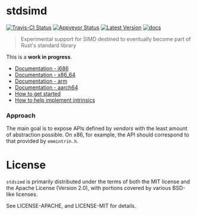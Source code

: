stdsimd
=======

[![Travis-CI Status]][travis] [![Appveyor Status]][appveyor] [![Latest Version]][crates.io] [![docs]][docs.rs]

> Experimental support for SIMD destined to eventually become part of Rust's
> standard library

This is a **work in progress**.

* [Documentation - i686][i686]
* [Documentation - x86\_64][x86_64]
* [Documentation - arm][arm]
* [Documentation - aarch64][aarch64]
* [How to get started][contrib]
* [How to help implement intrinsics][help-implement]

[contrib]: https://github.com/rust-lang-nursery/stdsimd/blob/master/CONTRIBUTING.md
[help-implement]: https://github.com/rust-lang-nursery/stdsimd/issues/40
[i686]: https://rust-lang-nursery.github.io/stdsimd/i686/stdsimd/
[x86_64]: https://rust-lang-nursery.github.io/stdsimd/x86_64/stdsimd/
[arm]: https://rust-lang-nursery.github.io/stdsimd/arm/stdsimd/
[aarch64]: https://rust-lang-nursery.github.io/stdsimd/aarch64/stdsimd/

### Approach

The main goal is to expose APIs defined by *vendors* with the least amount of
abstraction possible. On x86, for example, the API should correspond to that
provided by `emmintrin.h`.

# License

`stdsimd` is primarily distributed under the terms of both the MIT license and
the Apache License (Version 2.0), with portions covered by various BSD-like
licenses.

See LICENSE-APACHE, and LICENSE-MIT for details.


[travis]: https://travis-ci.org/rust-lang-nursery/stdsimd
[Travis-CI Status]: https://travis-ci.org/rust-lang-nursery/stdsimd.svg?branch=master
[appveyor]: https://ci.appveyor.com/project/rust-lang-libs/stdsimd/branch/master
[Appveyor Status]: https://ci.appveyor.com/api/projects/status/ix74qhmilpibn00x/branch/master?svg=true
[Latest Version]: https://img.shields.io/crates/v/stdsimd.svg
[crates.io]: https://crates.io/crates/stdsimd
[docs]: https://docs.rs/stdsimd/badge.svg
[docs.rs]: https://docs.rs/stdsimd/0.0.2/stdsimd/
